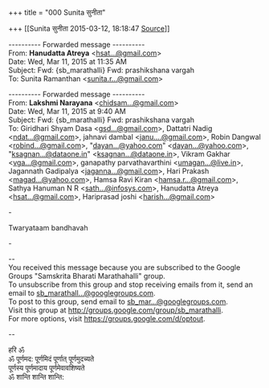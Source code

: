 +++
title = "000 Sunita सुनीता"

+++
[[Sunita सुनीता	2015-03-12, 18:18:47 [Source](https://groups.google.com/g/samskrita/c/iFOjAeX-rf8)]]



  

---------- Forwarded message ----------  
From: **Hanudatta Atreya** \<[hsat...@gmail.com]()\>  
Date: Wed, Mar 11, 2015 at 11:35 AM  
Subject: Fwd: {sb_marathalli} Fwd: prashikshana vargah  
To: Sunita Ramanthan \<[sunita.r...@gmail.com]()\>  
  
  

  

---------- Forwarded message ----------  
From: **Lakshmi Narayana** \<[chidsam...@gmail.com]()\>  
Date: Wed, Mar 11, 2015 at 9:40 AM  
Subject: Fwd: {sb_marathalli} Fwd: prashikshana vargah  
To: Giridhari Shyam Dasa \<[gsd...@gmail.com]()\>, Dattatri Nadig \<[ndat...@gmail.com]()\>, jahnavi dambal \<[janu....@gmail.com]()\>, Robin Dangwal \<[robind...@gmail.com]()\>, "[dayan...@yahoo.com]()" \<[dayan...@yahoo.com]()\>, "[ksagnan...@dataone.in]()" \<[ksagnan...@dataone.in]()\>, Vikram Gakhar \<[vga...@gmail.com]()\>, ganapathy parvathavarthini \<[umagan...@live.in]()\>, Jagannath Gadipalya \<[jaganna...@gmail.com]()\>, Hari Prakash \<[magad...@yahoo.com]()\>, Hamsa Ravi Kiran \<[hamsa.r...@gmail.com]()\>, Sathya Hanuman N R \<[sath...@infosys.com]()\>, Hanudatta Atreya \<[hsat...@gmail.com]()\>, Hariprasad joshi \<[harish...@gmail.com]()\>  
  
  

  

  
  

  

\-  
  

  

  

Twaryataam bandhavah  

\-  

  

  

  

  

--  
You received this message because you are subscribed to the Google Groups "Samskrita Bharati Marathahalli" group.  
To unsubscribe from this group and stop receiving emails from it, send an email to [sb_marathall...@googlegroups.com]().  
To post to this group, send email to [sb_mar...@googlegroups.com]().  
Visit this group at <http://groups.google.com/group/sb_marathalli>.  
For more options, visit <https://groups.google.com/d/optout>.  

  

  

  
  
  
--  

हरि ॐ  
ॐ पूर्णमद: पूर्णमिदं पूर्णात् पूर्णमुदच्यते  
पूर्णस्य पूर्णमादाय पूर्णमेवावशिष्यते  
ॐ शान्ति शान्ति शान्ति:  
  
  

